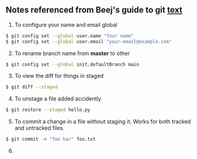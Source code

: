 ## Notes referenced from Beej's guide to git [text](https://beej.us/guide/bggit/)

1. To configure your name and email global
```bash
$ git config set --global user.name "Your name"
$ git config set --global user.email "your-email@example.com"
```
2. To rename branch name from __master__ to other 
```bash
$ git config set --global init.defaultBranch main
```
3. To view the diff for things in staged
```bash
$ git diff --staged
```
4. To unstage a file added accidently
```bash
$ git restore --staged hello.py
```
5. To commit a change in a file without staging it. Works for both tracked and untracked files.
```bash
$ git commit -m "foo bar" foo.txt
```
6. 
